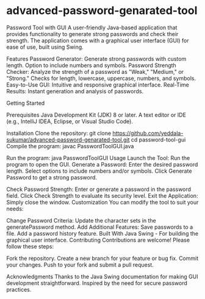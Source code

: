 # advanced-password-genarated-tool
Password Tool with GUI
A user-friendly Java-based application that provides functionality to generate strong passwords and check their strength. The application comes with a graphical user interface (GUI) for ease of use, built using Swing.

Features
Password Generator:
Generate strong passwords with custom length.
Option to include numbers and symbols.
Password Strength Checker:
Analyze the strength of a password as "Weak," "Medium," or "Strong."
Checks for length, lowercase, uppercase, numbers, and symbols.
Easy-to-Use GUI:
Intuitive and responsive graphical interface.
Real-Time Results:
Instant generation and analysis of passwords.


Getting Started

Prerequisites
Java Development Kit (JDK) 8 or later.
A text editor or IDE (e.g., IntelliJ IDEA, Eclipse, or Visual Studio Code).

Installation
Clone the repository:
git clone https://github.com/yeddala-sukumar/advanced-password-genarated-tool.git
cd password-tool-gui
Compile the program:
javac PasswordToolGUI.java

Run the program:
java PasswordToolGUI
Usage
Launch the Tool:
Run the program to open the GUI.
Generate a Password:
Enter the desired password length.
Select options to include numbers and/or symbols.
Click Generate Password to get a strong password.


Check Password Strength:
Enter or generate a password in the password field.
Click Check Strength to evaluate its security level.
Exit the Application:
Simply close the window.
Customization
You can modify the tool to suit your needs:

Change Password Criteria:
Update the character sets in the generatePassword method.
Add Additional Features:
Save passwords to a file.
Add a password history feature.
Built With
Java Swing - For building the graphical user interface.
Contributing
Contributions are welcome! Please follow these steps:

Fork the repository.
Create a new branch for your feature or bug fix.
Commit your changes.
Push to your fork and submit a pull request.

Acknowledgments
Thanks to the Java Swing documentation for making GUI development straightforward.
Inspired by the need for secure password practices.

